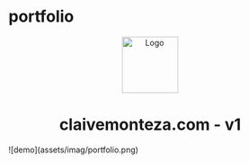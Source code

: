 # portfolio

<div align="center">
  <img alt="Logo" src="/assets/imag/logo-c.png" width="100" />
</div>   
<h1 align="center">
  claivemonteza.com - v1
</h1>
![demo](assets/imag/portfolio.png)
